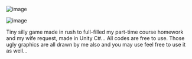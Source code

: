 ![image](https://user-images.githubusercontent.com/20796385/204231363-087cd080-8c66-44f0-8c49-e7a7011b3736.png)

![image](https://user-images.githubusercontent.com/20796385/204231605-d282d21b-cd1e-42fe-9904-fc4a3d90fd27.png)


Tiny silly game made in rush to full-filled my part-time course homework and my wife request, made in Unity C#...
All codes are free to use.
Those ugly graphics are all drawn by me also and you may use feel free to use it as well...

